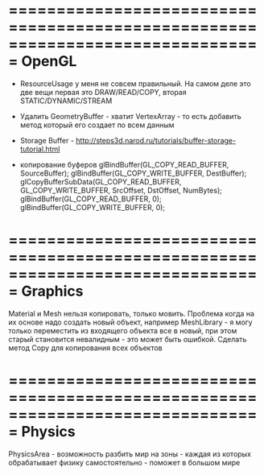 ﻿===============================================================================
OpenGL
===============================================================================
- ResourceUsage у меня не совсем правильный. На самом деле это две вещи первая это DRAW/READ/COPY, вторая STATIC/DYNAMIC/STREAM

- Удалить GeometryBuffer - хватит VertexArray - то есть добавить метод который его создает по всем данным

- Storage Buffer - http://steps3d.narod.ru/tutorials/buffer-storage-tutorial.html

- копирование буферов
	glBindBuffer(GL_COPY_READ_BUFFER, SourceBuffer);
	glBindBuffer(GL_COPY_WRITE_BUFFER, DestBuffer);
	glCopyBufferSubData(GL_COPY_READ_BUFFER, GL_COPY_WRITE_BUFFER, SrcOffset, DstOffset, NumBytes);
	glBindBuffer(GL_COPY_READ_BUFFER, 0);
	glBindBuffer(GL_COPY_WRITE_BUFFER, 0);

===============================================================================
Graphics
===============================================================================
Material и Mesh нельзя копировать, только мовить. Проблема когда на их основе надо создать новый объект, например MeshLibrary - я могу только переместить из входящего объекта все в новый, при этом старый становится невалидным - это может быть ошибкой.
Сделать метод Copy для копирования всех объектов

===============================================================================
Physics
===============================================================================
PhysicsArea - возможность разбить мир на зоны - каждая из которых обрабатывает физику самостоятельно - поможет в большом мире
